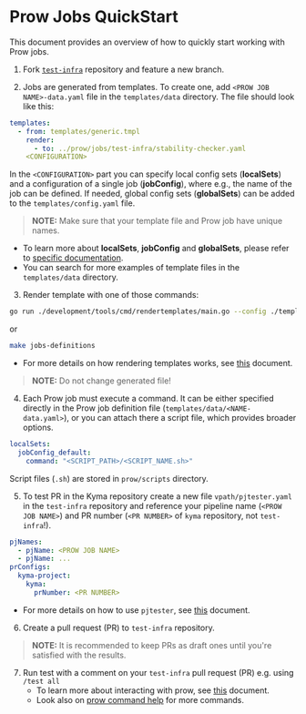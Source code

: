 # Prow Jobs QuickStart

This document provides an overview of how to quickly start working with Prow jobs.

1. Fork [`test-infra`](https://github.com/kyma-project/test-infra) repository and feature a new branch.


2. Jobs are generated from templates. To create one, add `<PROW JOB NAME>-data.yaml` file in the `templates/data` directory. The file should look like this:

```yaml
templates:
  - from: templates/generic.tmpl
    render:
      - to: ../prow/jobs/test-infra/stability-checker.yaml
    <CONFIGURATION>
```
In the `<CONFIGURATION>` part you can specify local config sets (**localSets**) and a configuration of a single job (**jobConfig**), where e.g., the name of the job can be defined.
If needed, global config sets (**globalSets**) can be added to the `templates/config.yaml` file.

> **NOTE:** Make sure that your template file and Prow job have unique names.

- To learn more about **localSets**, **jobConfig** and **globalSets**, please refer to [specific documentation](https://github.com/kyma-project/test-infra/tree/main/development/tools/cmd/rendertemplates). 
- You can search for more examples of template files in the `templates/data` directory.

3. Render template with one of those commands:
```bash
go run ./development/tools/cmd/rendertemplates/main.go --config ./templates/config.yaml
```
or 
```bash
make jobs-definitions
```

- For more details on how rendering templates works, see [this](https://github.com/kyma-project/test-infra/tree/main/development/tools/cmd/rendertemplates) document.

> **NOTE:** Do not change generated file!


4. Each Prow job must execute a command. It can be either specified directly in the Prow job definition file (`templates/data/<NAME-data.yaml>`),
or you can attach there a script file, which provides broader options. 
```yaml
localSets:
  jobConfig_default:
    command: "<SCRIPT_PATH>/<SCRIPT_NAME.sh>"
```
Script files (`.sh`) are stored in `prow/scripts` directory.

5. To test PR in the Kyma repository create a new file `vpath/pjtester.yaml` in the `test-infra` repository
and reference your pipeline name (`<PROW JOB NAME>`) and PR number (`<PR NUMBER>` of `kyma` repository, not `test-infra`!).
```yaml
pjNames:
  - pjName: <PROW JOB NAME>
  - pjName: ...
prConfigs:
  kyma-project:
    kyma:
      prNumber: <PR NUMBER> 
```
- For more details on how to use `pjtester`, see [this](https://github.com/kyma-project/test-infra/blob/main/development/tools/cmd/pjtester/README.md)
  document.
  
6. Create a pull request (PR) to `test-infra` repository.

> **NOTE:** It is recommended to keep PRs as draft ones until you're satisfied with the results.


7. Run test with a comment on your `test-infra` pull request (PR) 
   e.g. using `/test all` 
   - To learn more about interacting with prow, see [this](./prow-jobs.md#interact-with-prow) document.
   - Look also on [prow command help](https://prow.k8s.io/command-help) for more commands.